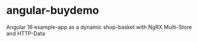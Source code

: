 # angular-buydemo
Angular 16 example-app as a dynamic shop-basket with NgRX Multi-Store and HTTP-Data

